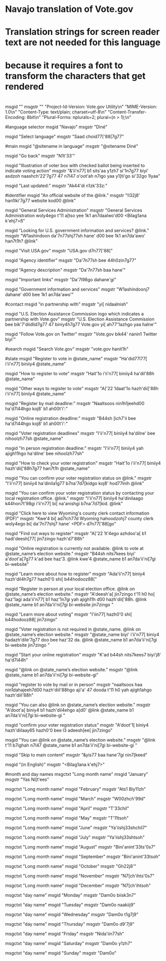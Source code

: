 # Navajo translation of Vote.gov
#

# Translation strings for screen reader text are not needed for this language
# because it requires a font to transform the characters that get rendered
#

msgid ""
msgstr ""
"Project-Id-Version: Vote.gov Utility\\n"
"MIME-Version: 1.0\\n"
"Content-Type: text/plain; charset=utf-8\\n"
"Content-Transfer-Encoding: 8bit\\n"
"Plural-Forms: nplurals=2; plural=(n > 1);\\n"

#language selector
msgid "Navajo"
msgstr "Diné"

msgid "Select language"
msgstr "Saad choid77['88[7g77"

#main
msgid "@sitename in language"
msgstr "@sitename Diné"

msgid "Go back"
msgstr "N1t'33'"

msgid "Illustration of voter box with checked ballot being inserted to indicate voting action"
msgstr "&'ii'n77[ b1 sits'aa y1zh7 si'1n7g77 biyi' asdzoh naashch'22'7g77 47 n7l47 o'oot'ah n7igo yaa y1[ti'go si'32go 1lyaa"

msgid "Last updated:"
msgstr "Ak44'di n1zk'33z:"

#identifier
msgid "An official website of the @link."
msgstr "!l32j8' han1lki'7g77 website kod00 @link"

msgid "General Services Administration"
msgstr "General Services Administration woly4ego t'11 a[tso yee 1k1 an7daalwo'd00 &lt;Bilag1ana k'ehj7&gt;ß"

msgid "Looking for U.S. government information and services? @link."
msgstr "W1ashindoon da'7n77shj77sh hane' d00 bee 1k1 an7da'awo' han7t1h? @link"

msgid "Visit USA.gov"
msgstr "USA.gov d7n77['88["

msgid "Agency identifier"
msgstr "Da'7n77sh bee 44h0zin7g77"

msgid "Agency description"
msgstr "Da'7n77sh baa hane'"

msgid "Important links"
msgstr "Da'7l98go dahane'gi"

msgid "Government information and services"
msgstr "W1ashindoonj7 dahane' d00 bee 1k1 an7da'awo'"

#contact
msgid "in partnership with"
msgstr "yi[ nidaalnish"

msgid "U.S. Election Assistance Commission logo which indicates a partnership with Vote.gov"
msgstr "U.S. Election Assistance Commission bee bik'7'diidlid7g77 47 biniy4h7g77 Vote.gov yi[ ah77'1azhgo yaa halne'"

msgid "Follow Vote.gov on Twitter"
msgstr "Vote.gov bik44' nanin1 Twitter biyi'"

#search
msgid "Search Vote.gov"
msgstr "vote.gov hanit1h"

#state
msgid "Register to vote in @state_name"
msgstr "Ha'did77l77[ i'ii'n77[ biniiy4 @state_name"

msgid "How to register to vote"
msgstr "Hait'1o i'ii'n77[ biniiy4 ha'dil'88h @state_name"

msgid "Other ways to register to vote"
msgstr "A['22 1daat'1o hazh'dii['88h i'ii'n77[ biniiy4 @state_name"

msgid "Register by mail deadline:"
msgstr "Naaltsoos nin1h1jeehd00 ha'd7l44hgo koj8' b1 ah00t'i':"

msgid "Online registration deadline:"
msgstr "B44sh [ich7'ii bee ha'd7l44hgo koj8' b1 ah00t'i':"

msgid "Voter registration deadlines"
msgstr "I'ii'n77[ biniiy4 ha'dilne' bee nihoolzh77sh @state_name"

msgid "In person registration deadline:"
msgstr "I'ii'n77[ biniiy4 yah ajigh11hgo ha'dilne' bee nihoolzh77sh"

msgid "How to check your voter registration"
msgstr "Hait'1o i'ii'n77[ biniiy4 hazh'dii['88h7g77 han7t1h @state_name"

msgid "You can confirm your voter registration status on @link."
msgstr "I'ii'n77[ biniiy4 ha'dinila1g77 b7na'7d7[kidgo koj8' hod77lnih @link"

msgid "You can confirm your voter registration status by contacting your local registration office. @link."
msgstr "I'ii'n77[ biniiy4 ha'dinilaago k44hon7t'98gi i'ii'n77[ bi[ na'anishgi b7na'7d7[kid. @link"

msgid "Click here to view Wyoming's county clerk contact information (PDF)"
msgstr "Kwe'4 bi[ ad7lch77d Wyoming hahoodzohj7 county clerk woly4ego bi[ da'7n77shj7 hane' &lt;PDF&gt; d7n77['88[go"

msgid "Find out ways to register"
msgstr "A['22 1t'4ego azhdoo'a[ b1 hadi'deesh[77[ jin7zingo hazh'd7'88h"

msgid "Online registration is currently not available. @link to vote at @state_name’s election website."
msgstr "B44sh nits7kees biyi' a'doot'a[7g77 k'ad bee haz'3. @link kwe'4 @state_name b1 an7da'ii'ni[7gi bi-website"

msgid "Learn more about how to register"
msgstr "Ada'ii'n77[ biniy4 hazh'dil4h7g77 hazh0'0 shi[ b44hodooz88["

msgid "Register in person at your local election office. @link on @state_name’s election website."
msgstr "A'deesh'a[ jin7zingo t'11 h0 ho[ haz'1agi ada'ii'n77[ b1 haz'1n7gi yah ajigh11h d00 hazh'dii['88h. @link @state_name b1 an7da'ii'ni[7gi bi-website jin7zingo "

msgid "Learn more about voting"
msgstr "I'iin77[ hazh0'0 shi[ b44hodooz88[ jin7zingo"

msgid "Voter registration is not required in @state_name. @link on @state_name’s election website."
msgstr "@state_name biyi' i'ii'n77[ biniy4 hadazh'dile'7g77 doo bee haz'32 da. @link @state_name b1 an7da'ii'ni[7gi bi-website jin7zingo    "

msgid "Start your online registration"
msgstr "K'ad b44sh nits7kees7 biyi'j8' ha'd7l44h"

msgid "@link on @state_name’s election website."
msgstr "@link @state_name b1 an7da'ii'ni[7gi bi-website-gi"

msgid "register to vote by mail or in person"
msgstr "naaltsoos haa nin1dahajeeh7d00 hazh'diil'88hgo aji'a' 47 dooda t'11 h0 yah ajigh1ahgo hazh'diil'88h"

msgid "You can also @link on @state_name’s election website."
msgstr "A'doot'a[ biniy4 b1 hazh'dil4ehgo a[d0' @link @state_name b1 an7da'ii'ni[7gi bi-website-gi "

msgid "confirm your voter registration status"
msgstr "A'doot'1[ biniy4 hazh'diilaay65 hazh0'0 bee l3 adeesh[ee[ jin7zingo"

msgid "You can @link on @state_name’s election website."
msgstr "@link t'11 b7ighah n7l47 @state_name b1 an7da'ii'ni[7gi bi-website-gi   "

msgid "Skip to main content"
msgstr "&yis77 baa hane'7gi nin7[keed"

msgid "(in English)"
msgstr "&lt;Bilag1ana k'ehj7&gt;"

#month and day names
msgctxt "Long month name"
msgid "January"
msgstr "Yas Ni[t'ees"

msgctxt "Long month name"
msgid "February"
msgstr "Ats1 Biy11zh"

msgctxt "Long month name"
msgid "March"
msgstr "W00zhch'99d"

msgctxt "Long month name"
msgid "April"
msgstr "T'33chil"

msgctxt "Long month name"
msgid "May"
msgstr "T'11tsoh"

msgctxt "Long month name"
msgid "June"
msgstr "Ya'iishj33shchil7"

msgctxt "Long month name"
msgid "July"
msgstr "Ya'iishj33shtsoh"

msgctxt "Long month name"
msgid "August"
msgstr "Bini'anint'33ts'0s7"

msgctxt "Long month name"
msgid "September"
msgstr "Bini'anint'33tsoh"

msgctxt "Long month name"
msgid "October"
msgstr "Gh22j8'"

msgctxt "Long month name"
msgid "November"
msgstr "N7[ch'ihts'0s7"

msgctxt "Long month name"
msgid "December"
msgstr "N7[ch'ihtsoh"

msgctxt "day name"
msgid "Monday"
msgstr "Dam0o biisk3n7"

msgctxt "day name"
msgid "Tuesday"
msgstr "Dam0o naakiij9"

msgctxt "day name"
msgid "Wednesday"
msgstr "Dam0o t1g7j9"

msgctxt "day name"
msgid "Thursday"
msgstr "Dam0o d9'7j9"

msgctxt "day name"
msgid "Friday"
msgstr "Nida'iin77sh"

msgctxt "day name"
msgid "Saturday"
msgstr "Dam0o y1zh7"

msgctxt "day name"
msgid "Sunday"
msgstr "Dam0o"
